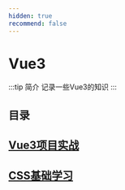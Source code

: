 ```yaml
---
hidden: true
recommend: false
---
```

# Vue3
:::tip 简介
记录一些Vue3的知识
:::
## 目录
## [Vue3项目实战](./Vue3项目实战.md)
## [CSS基础学习](./CSS基础学习.md)